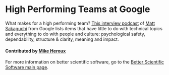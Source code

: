 # High Performing Teams at Google

What makes for a high performing team?  [This interview podcast](https://www.infoq.com/podcasts/matt-sakaguchi-google-performing-teams "High Performing Teams at Google") of [Matt Sakaguchi](https://qconsf.com/sf2016/sf2016/users/matt-sakaguchi.html "Matt Sakaguchi Profile") from Google lists items that have little to do with technical topics and everything to do with people and culture: psychological safety, dependability, structure & clarity, meaning and impact.

#### Contributed by [Mike Heroux](http://www.sandia.gov/~maherou/ "Mike Heroux Homepage")

For more information on better scientific software, go to the [Better Scientific Software main page](http://betterscientificsoftware.info).

<!--- 
Categories: collaboration
Topics: strategies for more effective teams
Tags: advice, strategy, team
Level: 2
Prerequisites: WhatIsCollaboration.md (does not exist yet)
Aggregate: none
--->

